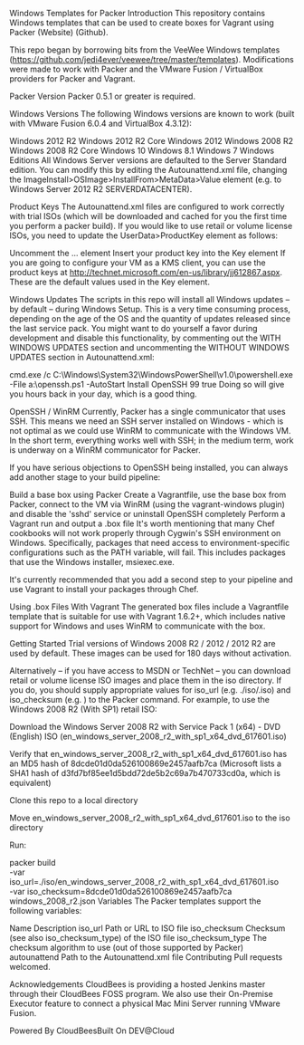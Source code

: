 Windows Templates for Packer
Introduction
This repository contains Windows templates that can be used to create boxes for Vagrant using Packer (Website) (Github).

This repo began by borrowing bits from the VeeWee Windows templates (https://github.com/jedi4ever/veewee/tree/master/templates). Modifications were made to work with Packer and the VMware Fusion / VirtualBox providers for Packer and Vagrant.

Packer Version
Packer 0.5.1 or greater is required.

Windows Versions
The following Windows versions are known to work (built with VMware Fusion 6.0.4 and VirtualBox 4.3.12):

Windows 2012 R2
Windows 2012 R2 Core
Windows 2012
Windows 2008 R2
Windows 2008 R2 Core
Windows 10
Windows 8.1
Windows 7
Windows Editions
All Windows Server versions are defaulted to the Server Standard edition. You can modify this by editing the Autounattend.xml file, changing the ImageInstall>OSImage>InstallFrom>MetaData>Value element (e.g. to Windows Server 2012 R2 SERVERDATACENTER).

Product Keys
The Autounattend.xml files are configured to work correctly with trial ISOs (which will be downloaded and cached for you the first time you perform a packer build). If you would like to use retail or volume license ISOs, you need to update the UserData>ProductKey element as follows:

Uncomment the <Key>...</Key> element
Insert your product key into the Key element
If you are going to configure your VM as a KMS client, you can use the product keys at http://technet.microsoft.com/en-us/library/jj612867.aspx. These are the default values used in the Key element.

Windows Updates
The scripts in this repo will install all Windows updates – by default – during Windows Setup. This is a very time consuming process, depending on the age of the OS and the quantity of updates released since the last service pack. You might want to do yourself a favor during development and disable this functionality, by commenting out the WITH WINDOWS UPDATES section and uncommenting the WITHOUT WINDOWS UPDATES section in Autounattend.xml:

<!-- WITHOUT WINDOWS UPDATES -->
<SynchronousCommand wcm:action="add">
    <CommandLine>cmd.exe /c C:\Windows\System32\WindowsPowerShell\v1.0\powershell.exe -File a:\openssh.ps1 -AutoStart</CommandLine>
    <Description>Install OpenSSH</Description>
    <Order>99</Order>
    <RequiresUserInput>true</RequiresUserInput>
</SynchronousCommand>
<!-- END WITHOUT WINDOWS UPDATES -->
<!-- WITH WINDOWS UPDATES -->
<!--
<SynchronousCommand wcm:action="add">
    <CommandLine>cmd.exe /c a:\microsoft-updates.bat</CommandLine>
    <Order>98</Order>
    <Description>Enable Microsoft Updates</Description>
</SynchronousCommand>
<SynchronousCommand wcm:action="add">
    <CommandLine>cmd.exe /c C:\Windows\System32\WindowsPowerShell\v1.0\powershell.exe -File a:\openssh.ps1</CommandLine>
    <Description>Install OpenSSH</Description>
    <Order>99</Order>
    <RequiresUserInput>true</RequiresUserInput>
</SynchronousCommand>
<SynchronousCommand wcm:action="add">
    <CommandLine>cmd.exe /c C:\Windows\System32\WindowsPowerShell\v1.0\powershell.exe -File a:\win-updates.ps1</CommandLine>
    <Description>Install Windows Updates</Description>
    <Order>100</Order>
    <RequiresUserInput>true</RequiresUserInput>
</SynchronousCommand>
-->
<!-- END WITH WINDOWS UPDATES -->
Doing so will give you hours back in your day, which is a good thing.

OpenSSH / WinRM
Currently, Packer has a single communicator that uses SSH. This means we need an SSH server installed on Windows - which is not optimal as we could use WinRM to communicate with the Windows VM. In the short term, everything works well with SSH; in the medium term, work is underway on a WinRM communicator for Packer.

If you have serious objections to OpenSSH being installed, you can always add another stage to your build pipeline:

Build a base box using Packer
Create a Vagrantfile, use the base box from Packer, connect to the VM via WinRM (using the vagrant-windows plugin) and disable the 'sshd' service or uninstall OpenSSH completely
Perform a Vagrant run and output a .box file
It's worth mentioning that many Chef cookbooks will not work properly through Cygwin's SSH environment on Windows. Specifically, packages that need access to environment-specific configurations such as the PATH variable, will fail. This includes packages that use the Windows installer, msiexec.exe.

It's currently recommended that you add a second step to your pipeline and use Vagrant to install your packages through Chef.

Using .box Files With Vagrant
The generated box files include a Vagrantfile template that is suitable for use with Vagrant 1.6.2+, which includes native support for Windows and uses WinRM to communicate with the box.

Getting Started
Trial versions of Windows 2008 R2 / 2012 / 2012 R2 are used by default. These images can be used for 180 days without activation.

Alternatively – if you have access to MSDN or TechNet – you can download retail or volume license ISO images and place them in the iso directory. If you do, you should supply appropriate values for iso_url (e.g. ./iso/<path to your iso>.iso) and iso_checksum (e.g. <the md5 of your iso>) to the Packer command. For example, to use the Windows 2008 R2 (With SP1) retail ISO:

Download the Windows Server 2008 R2 with Service Pack 1 (x64) - DVD (English) ISO (en_windows_server_2008_r2_with_sp1_x64_dvd_617601.iso)

Verify that en_windows_server_2008_r2_with_sp1_x64_dvd_617601.iso has an MD5 hash of 8dcde01d0da526100869e2457aafb7ca (Microsoft lists a SHA1 hash of d3fd7bf85ee1d5bdd72de5b2c69a7b470733cd0a, which is equivalent)

Clone this repo to a local directory

Move en_windows_server_2008_r2_with_sp1_x64_dvd_617601.iso to the iso directory

Run:

packer build \
    -var iso_url=./iso/en_windows_server_2008_r2_with_sp1_x64_dvd_617601.iso \
    -var iso_checksum=8dcde01d0da526100869e2457aafb7ca windows_2008_r2.json
Variables
The Packer templates support the following variables:

Name	Description
iso_url	Path or URL to ISO file
iso_checksum	Checksum (see also iso_checksum_type) of the ISO file
iso_checksum_type	The checksum algorithm to use (out of those supported by Packer)
autounattend	Path to the Autounattend.xml file
Contributing
Pull requests welcomed.

Acknowledgements
CloudBees is providing a hosted Jenkins master through their CloudBees FOSS program. We also use their On-Premise Executor feature to connect a physical Mac Mini Server running VMware Fusion.

Powered By CloudBeesBuilt On DEV@Cloud
